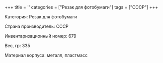 +++
title = ''
categories = ["Резак для фотобумаги"]
tags = ["СССР"]
+++

Категория: Резак для фотобумаги

Страна производитель: СССР

Инвентаризационный номер: 679

Вес, гр: 335

Материал корпуса: металл, пластмасс

